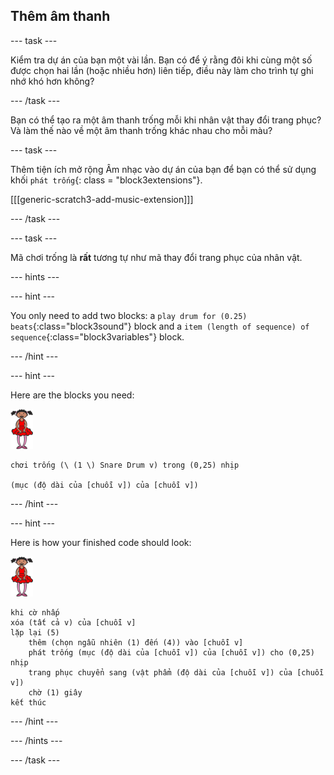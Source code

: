## Thêm âm thanh

\--- task \---

Kiểm tra dự án của bạn một vài lần. Bạn có để ý rằng đôi khi cùng một số được chọn hai lần (hoặc nhiều hơn) liên tiếp, điều này làm cho trình tự ghi nhớ khó hơn không?

\--- /task \---

Bạn có thể tạo ra một âm thanh trống mỗi khi nhân vật thay đổi trang phục? Và làm thế nào về một âm thanh trống khác nhau cho mỗi màu?

\--- task \---

Thêm tiện ích mở rộng Âm nhạc vào dự án của bạn để bạn có thể sử dụng khối `phát trống`{: class = "block3extensions"}.

[[[generic-scratch3-add-music-extension]]]

\--- /task \---

\--- task \---

Mã chơi trống là **rất** tương tự như mã thay đổi trang phục của nhân vật.

\--- hints \---

\--- hint \---

You only need to add two blocks: a `play drum for (0.25) beats`{:class="block3sound"} block and a `item (length of sequence) of sequence`{:class="block3variables"} block.

\--- /hint \---

\--- hint \---

Here are the blocks you need:

![ballerina](images/ballerina.png)

```blocks3
chơi trống (\ (1 \) Snare Drum v) trong (0,25) nhịp

(mục (độ dài của [chuỗi v]) của [chuỗi v])
```

\--- /hint \---

\--- hint \---

Here is how your finished code should look:

![ballerina](images/ballerina.png)

```blocks3
khi cờ nhấp
xóa (tất cả v) của [chuỗi v]
lặp lại (5)
    thêm (chọn ngẫu nhiên (1) đến (4)) vào [chuỗi v]
    phát trống (mục (độ dài của [chuỗi v]) của [chuỗi v]) cho (0,25) nhịp
    trang phục chuyển sang (vật phẩm (độ dài của [chuỗi v]) của [chuỗi v])
    chờ (1) giây
kết thúc
```

\--- /hint \---

\--- /hints \---

\--- /task \---